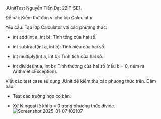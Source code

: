JUnitTest Nguyễn Tiến Đạt 22IT-SE1.

Đề bài: Kiểm thử đơn vị cho lớp Calculator

Yêu cầu:
Tạo lớp Calculator với các phương thức:

+ int add(int a, int b): Tính tổng của hai số.

+ int subtract(int a, int b): Tính hiệu của hai số.

+ int multiply(int a, int b): Tính tích của hai số.

+ int divide(int a, int b): Tính thương của hai số (nếu b = 0, ném ra ArithmeticException).

Viết các test case sử dụng JUnit để kiểm thử các phương thức trên. Đảm bảo:

+ Test các trường hợp cơ bản.

+ Xử lý ngoại lệ khi b = 0 trong phương thức divide.
![Screenshot 2025-01-07 102107](https://github.com/user-attachments/assets/9bc97448-2cd2-4372-b9d6-a122094f0bd3)
